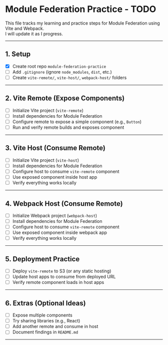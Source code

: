 # Module Federation Practice - TODO

This file tracks my learning and practice steps for Module Federation using Vite and Webpack.  
I will update it as I progress.

---

## 1. Setup
- [x] Create root repo `module-federation-practice`
- [ ] Add `.gitignore` (ignore `node_modules`, `dist`, etc.)
- [ ] Create `vite-remote/`, `vite-host/`, `webpack-host/` folders

---

## 2. Vite Remote (Expose Components)
- [ ] Initialize Vite project (`vite-remote`)
- [ ] Install dependencies for Module Federation
- [ ] Configure remote to expose a simple component (e.g., `Button`)
- [ ] Run and verify remote builds and exposes component

---

## 3. Vite Host (Consume Remote)
- [ ] Initialize Vite project (`vite-host`)
- [ ] Install dependencies for Module Federation
- [ ] Configure host to consume `vite-remote` component
- [ ] Use exposed component inside host app
- [ ] Verify everything works locally

---

## 4. Webpack Host (Consume Remote)
- [ ] Initialize Webpack project (`webpack-host`)
- [ ] Install dependencies for Module Federation
- [ ] Configure host to consume `vite-remote` component
- [ ] Use exposed component inside webpack app
- [ ] Verify everything works locally

---

## 5. Deployment Practice
- [ ] Deploy `vite-remote` to S3 (or any static hosting)
- [ ] Update host apps to consume from deployed URL
- [ ] Verify remote component loads in host apps

---

## 6. Extras (Optional Ideas)
- [ ] Expose multiple components
- [ ] Try sharing libraries (e.g., React)
- [ ] Add another remote and consume in host
- [ ] Document findings in `README.md`

---
